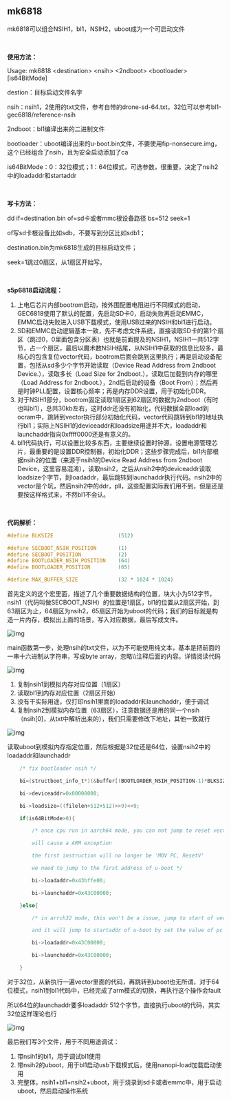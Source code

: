 ## mk6818

mk6818可以组合NSIH1，bl1，NSIH2，uboot成为一个可启动文件

&nbsp;

**使用方法：**

Usage: mk6818 \<destination\> \<nsih\> \<2ndboot\> \<bootloader\> \[is64BitMode\]

destion：目标启动文件名字

nsih：nsih1，2使用的txt文件，参考自带的drone-sd-64.txt，32位可以参考bl1-gec6818/reference-nsih

2ndboot：bl1编译出来的二进制文件

bootloader：uboot编译出来的u-boot.bin文件，不要使用fip-nonsecure.img，这个已经组合了nsih，且为安全启动添加了ca

is64BitMode：0：32位模式；1：64位模式，可选参数，很重要，决定了nsih2中的loadaddr和startaddr&nbsp;

&nbsp;

**写卡方法：**

dd if=destination.bin of=sd卡或者mmc根设备路径 bs=512 seek=1

of写sd卡根设备比如sdb，不要写到分区比如sdb1；

destination.bin为mk6818生成的目标启动文件；

seek=1跳过0扇区，从1扇区开始写。

&nbsp;

**s5p6818启动流程：**

1. 上电后芯片内部bootrom启动，按外围配置电阻进行不同模式的启动，GEC6818使用了默认的配置，先启动SD卡0，启动失败再启动EMMC，EMMC启动失败进入USB下载模式，使用USB过来的NSIH和bl1进行启动。
2. SD和EMMC启动逻辑基本一致，先不考虑文件系统，直接读取SD卡的第1个扇区（跳过0，0里面包含分区表）也就是前面提及的NSIH1，NSIH1一共512字节，占一个扇区，最后以魔术数NSIH结尾，从NSIH1中获取的信息比较多，最核心的包含复位vector代码，bootrom后面会跳到这里执行；再是启动设备配置，包括从sd多少个字节开始读取（Device Read Address from 2ndboot Device.），读取多长（Load Size for 2ndboot.），读取后加载到内存的哪里（Load Address for 2ndboot.），2nd后启动的设备（Boot From）；然后再是时钟PLL配置，设置核心频率；再是内存DDR设置，用于初始化DDR。
3. 对于NSIH1部分，bootrom固定读取1扇区到62扇区的数据为2ndboot（有时也叫bl1），总共30kb左右，这时ddr还没有初始化，代码数据全部load到ocram中，跳转到vector执行部分初始化代码，vector代码跳转到bl1的地址执行bl1；实际上NSIH1的deviceaddr和loadsize用途并不大，loadaddr和launchaddr指向0xffff0000还是有意义的。
4. bl1代码执行，可以设置比较多东西，主要继续设置时钟源，设置电源管理芯片，最重要的是设置DDR控制器，初始化DDR；这些步骤完成后，bl1内部根据nsih2的位置（来源于nsih1的Device Read Address from 2ndboot Device，这里容易混淆），读取nsih2，之后从nsih2中的deviceaddr读取loadsize个字节，到loadaddr，最后跳转到launchaddr执行代码。nsih2中的vector是个坑，然后nsih2中的ddr，pll，这些配置实际我们用不到，但是还是要按这样格式来，不然bl1不会认。

&nbsp;

**代码解析：**
&nbsp;
```c
#define BLKSIZE						(512)

#define SECBOOT_NSIH_POSITION		(1)
#define SECBOOT_POSITION			(2)
#define BOOTLOADER_NSIH_POSITION	(64)
#define BOOTLOADER_POSITION			(65)

#define MAX_BUFFER_SIZE				(32 * 1024 * 1024)
```

首先定义的这个宏里面，描述了几个重要数据结构的位置，块大小为512字节，nsih1（代码叫做SECBOOT_NSIH）的位置是1扇区，bl1的位置从2扇区开始，到63扇区为止，64扇区为nsih2，65扇区开始为uboot的代码；我们的目标就是构造一片内存，模拟出上面的场景，写入对应数据，最后写成文件。

![img](img/2.png)

main函数第一步，处理nsih的txt文件，以为不可能使用纯文本，基本是把前面的一串十六进制从字符串，写成byte array，忽略\\\注释后面的内容。详情阅读代码

![img](img/3.png)

1. 复制nsih1到模拟内存对应位置（1扇区）
2. 读取bl1到内存对应位置（2扇区开始）
3. 没有干实际用途，仅打印nsih1里面的loadaddr和launchaddr，便于调试
4. 复制nsih2到模拟内存位置（63扇区），注意数据还是用的同一个nsih（nsih[0]，从txt中解析出来的），我们只需要修改下地址，其他一致就行

![img](img/4.png)

读取uboot到模拟内存指定位置，然后根据是32位还是64位，设置nsih2中的loadaddr和launchaddr

```c
    /* fix bootloader nsih */

    bi=(structboot_info_t*)(&buffer[(BOOTLOADER_NSIH_POSITION-1)*BLKSIZE]);

    bi->deviceaddr=0x00008000;

    bi->loadsize=((filelen+512+512)>>9)<<9;

    if(is64BitMode>0){

        /* once cpu run in aarch64 mode, you can not jump to reset vector address anymore

        will cause a ARM exception

        the first instruction will no longer be 'MOV PC, ResetV'

        we need to jump to the first address of u-boot */

        bi->loadaddr=0x43bffe00;

        bi->launchaddr=0x43C00000;

    }else{

        /* in arrch32 mode, this won't be a issue, jump to start of vector

        and it will jump to startaddr of u-boot by set the value of pc */

        bi->loadaddr=0x43C00000;

        bi->launchaddr=0x43C00000;

    }
```

对于32位，从新执行一遍vector里面的代码，再跳转到uboot也无所谓，对于64位模式，nsih1到bl1代码中，已经完成了arm模式的切换，再执行这个操作会fault

所以64位的launchaddr要多loadaddr 512个字节，直接执行uboot的代码，其实32位这样理论也行

![img](img/5.png)

最后我们写3个文件，用于不同用途调试：

1. 带nsih1的bl1，用于调试bl1使用
2. 带nsih2的uboot，用于bl1启动usb下载模式后，使用nanopi-load加载启动使用
3. 完整体，nsih1+bl1+nsih2+uboot，用于烧录到sd卡或者emmc中，用于启动uboot，然后启动操作系统
